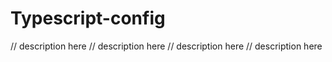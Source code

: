 # Typescript-config

// description here
// description here
// description here
// description here